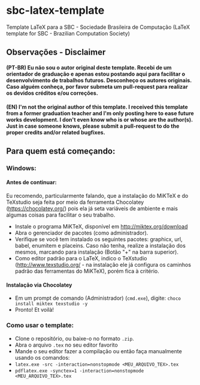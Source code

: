 # sbc-latex-template
Template LaTeX para a SBC - Sociedade Brasileira de Computação (LaTeX template for SBC - Brazilian Computation Society)

## Observações - Disclaimer
#### (PT-BR) Eu não sou o autor original deste template. Recebi de um orientador de graduação e apenas estou postando aqui para facilitar o desenvolvimento de trabalhos futuros. Desconheço os autores originais. Caso alguém conheça, por favor submeta um pull-request para realizar os devidos créditos e/ou correções.
#### (EN) I'm not the original author of this template. I received this template from a former graduation teacher and I'm only posting here to ease future works development. I don't even know who is or whose are the author(s). Just in case someone knows, please submit a pull-request to do the proper credits and/or related bugfixes.

## Para quem está começando:

### Windows:
#### Antes de continuar:
 Eu recomendo, particularmente falando, que a instalação do MiKTeX e do TeXstudio seja feita por meio da ferramenta Chocolatey (https://chocolatey.org/) pois ela já seta variáveis de ambiente e mais algumas coisas para facilitar o seu trabalho.
 - Instale o programa MiKTeX, disponível em http://miktex.org/download
 - Abra o gerenciador de pacotes (como administrador).
 - Verifique se você tem instalado os seguintes pacotes: graphicx, url, babel, enumitem e placeins. Caso não tenha, realize a instalação dos mesmos, marcando para instalação (Botão "+" na barra superior).
 - Como editor padrão para o LaTeX, indico o TeXstudio (http://www.texstudio.org/ - na instalação ele já configura os caminhos padrão das ferramentas do MiKTeX), porém fica à critério.

#### Instalação via Chocolatey
 - Em um prompt de comando (Administrador) (`cmd.exe`), digite: `choco install miktex texstudio -y` 
 - Pronto! Et voilà!

### Como usar o template:
 - Clone o repositório, ou baixe-o no formato `.zip`.
 - Abra o arquivo `.tex` no seu editor favorito
 - Mande o seu editor fazer a compilação ou então faça manualmente usando os comandos:
  - `latex.exe -src -interaction=nonstopmode <MEU_ARQUIVO_TEX>.tex` 
  - `pdflatex.exe -synctex=1 -interaction=nonstopmode <MEU_ARQUIVO_TEX>.tex` 

